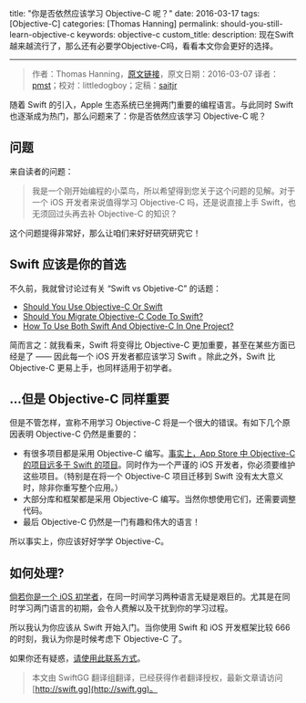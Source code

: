 title: "你是否依然应该学习 Objective-C 呢？"
date: 2016-03-17
tags: [Objective-C]
categories: [Thomas Hanning]
permalink: should-you-still-learn-objective-c
keywords: objective-c
custom_title: 
description: 现在Swift越来越流行了，那么还有必要学Objective-C吗，看看本文你会更好的选择。

---
> 作者：Thomas Hanning，[原文链接](http://www.thomashanning.com/should-you-still-learn-objective-c/)，原文日期：2016-03-07
> 译者：[pmst](http://www.jianshu.com/users/596f2ba91ce9/latest_articles)；校对：littledogboy；定稿：[saitjr](http://www.saitjr.com)
  







<!--此处开始正文-->

随着 Swift 的引入，Apple 生态系统已坐拥两门重要的编程语言。与此同时 Swift 也逐渐成为热门，那么问题来了：你是否依然应该学习 Objective-C 呢？

## 问题

来自读者的问题：

> 我是一个刚开始编程的小菜鸟，所以希望得到您关于这个问题的见解。对于一个 iOS 开发者来说值得学习 Objective-C 吗，还是说直接上手 Swift，也无须回过头再去补 Objective-C 的知识？

这个问题提得非常好，那么让咱们来好好研究研究它！

<!--more-->

## Swift 应该是你的首选

不久前，我就曾讨论过有关 “Swift vs Objetive-C” 的话题：

* [Should You Use Objective-C Or Swift](http://www.thomashanning.com/should-you-use-objective-c-or-swift/)
* [Should You Migrate Objective-C Code To Swift?](http://www.thomashanning.com/should-you-migrate-objective-c-code-to-swift/)
* [How To Use Both Swift And Objective-C In One Project?](http://www.thomashanning.com/swift-and-objective-c-interoperability/)

简而言之：就我看来，Swift 将变得比 Objective-C 更加重要，甚至在某些方面已经是了 —— 因此每一个 iOS 开发者都应该学习 Swift 。除此之外，Swift 比 Objective-C 更易上手，也同样适用于初学者。

## ...但是 Objective-C 同样重要

但是不管怎样，宣称不用学习 Objective-C 将是一个很大的错误。有如下几个原因表明 Objective-C 仍然是重要的：

* 有很多项目都是采用 Objective-C 编写。[事实上，App Store 中 Objective-C 的项目远多于 Swift 的项目](http://www.thomashanning.com/the-current-state-of-swift/)。同时作为一个严谨的 iOS 开发者，你必须要维护这些项目。（特别是在将一个 Objective-C 项目迁移到 Swift 没有太大意义时，除非你重写整个应用。）
* 大部分库和框架都是采用 Objective-C 编写。当然你想使用它们，还需要调整代码。
* 最后 Objective-C 仍然是一门有趣和伟大的语言！

所以事实上，你应该好好学学 Objective-C。

## 如何处理?

[倘若你是一个 iOS 初学者](http://www.thomashanning.com/become-ios-developer/)，在同一时间学习两种语言无疑是艰巨的。尤其是在同时学习两门语言的初期，会令人费解以及干扰到你的学习过程。

所以我认为你应该从 Swift 开始入门。当你使用 Swift 和 iOS 开发框架比较 666 的时刻，我认为你是时候考虑下 Objective-C 了。

如果你还有疑惑，[请使用此联系方式](https://docs.google.com/forms/d/1aVxeB-WulfaJoYaLfnqyTkEzuKbjAmTt2IZrdwHlIfQ/viewform)。
> 本文由 SwiftGG 翻译组翻译，已经获得作者翻译授权，最新文章请访问 [http://swift.gg](http://swift.gg)。
